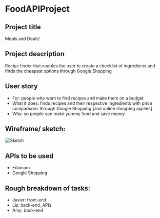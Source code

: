# FoodAPIProject
## Project title
Meals and Deals!
## Project description 
Recipe finder that enables the user to create a checklist of ingredients and finds the cheapest options through Google Shopping
## User story
* For: people who want to find recipes and make them on a budget
* What it does: finds recipes and their respective ingredients with price comparisons through Google Shopping [and online shopping applies]
* Why: so people can make yummy food and save money
## Wireframe/ sketch: 
![Sketch](Desktop/meals_and_deals.png)
## APIs to be used
* Edamam
* Google Shopping
## Rough breakdown of tasks:
* Javier: front-end
* Liz: back-end, APIs
* Amy: back-end
